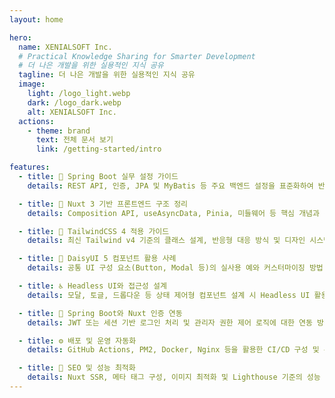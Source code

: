 ```yaml
---
layout: home

hero:
  name: XENIALSOFT Inc.
  # Practical Knowledge Sharing for Smarter Development
  # 더 나은 개발을 위한 실용적인 지식 공유
  tagline: 더 나은 개발을 위한 실용적인 지식 공유
  image:
    light: /logo_light.webp
    dark: /logo_dark.webp
    alt: XENIALSOFT Inc.
  actions:
    - theme: brand
      text: 전체 문서 보기
      link: /getting-started/intro

features:
  - title: 🧱 Spring Boot 실무 설정 가이드
    details: REST API, 인증, JPA 및 MyBatis 등 주요 백엔드 설정을 표준화하여 반복 작업 최소화

  - title: 🧩 Nuxt 3 기반 프론트엔드 구조 정리
    details: Composition API, useAsyncData, Pinia, 미들웨어 등 핵심 개념과 적용 사례를 정리

  - title: 🎨 TailwindCSS 4 적용 가이드
    details: 최신 Tailwind v4 기준의 클래스 설계, 반응형 대응 방식 및 디자인 시스템 운영 예시 제공

  - title: 💠 DaisyUI 5 컴포넌트 활용 사례
    details: 공통 UI 구성 요소(Button, Modal 등)의 실사용 예와 커스터마이징 방법 정리

  - title: ♿ Headless UI와 접근성 설계
    details: 모달, 토글, 드롭다운 등 상태 제어형 컴포넌트 설계 시 Headless UI 활용 방안과 접근성 고려 사항

  - title: 🔐 Spring Boot와 Nuxt 인증 연동
    details: JWT 또는 세션 기반 로그인 처리 및 관리자 권한 제어 로직에 대한 연동 방식 문서화

  - title: ⚙️ 배포 및 운영 자동화
    details: GitHub Actions, PM2, Docker, Nginx 등을 활용한 CI/CD 구성 및 운영 자동화 전략 공유

  - title: 🚦 SEO 및 성능 최적화
    details: Nuxt SSR, 메타 태그 구성, 이미지 최적화 및 Lighthouse 기준의 성능 점검 항목 정리
---
```


